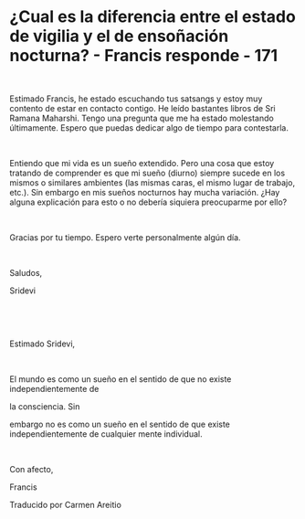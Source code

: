 # ¿Cual es la diferencia entre el estado de vigilia y el de ensoñación nocturna? - Francis responde - 171



&nbsp;





Estimado Francis, he estado escuchando tus satsangs y estoy muy contento de estar en contacto contigo. He le&iacute;do bastantes libros de Sri Ramana Maharshi. Tengo una pregunta que me ha estado molestando &uacute;ltimamente. Espero que puedas dedicar algo de tiempo para contestarla.






&nbsp;






Entiendo que mi vida es un sue&ntilde;o extendido. Pero una cosa que estoy tratando de comprender es que mi sue&ntilde;o (diurno) siempre sucede en los mismos o similares ambientes (las mismas caras, el mismo lugar de trabajo, etc.). Sin embargo en mis sue&ntilde;os nocturnos hay mucha variaci&oacute;n. &iquest;Hay alguna explicaci&oacute;n para esto o no deber&iacute;a siquiera preocuparme por ello?






&nbsp;






Gracias por tu tiempo. Espero verte personalmente alg&uacute;n d&iacute;a.






&nbsp;






Saludos, 





Sridevi






&nbsp;







&nbsp;






Estimado Sridevi,






&nbsp;






El mundo es como un sue&ntilde;o en el sentido de que no existe independientemente de 





la consciencia. Sin





 embargo no es como un sue&ntilde;o en el sentido de que existe independientemente de cualquier mente individual.






&nbsp;






Con afecto, 





Francis





Traducido por Carmen Areitio&nbsp;







